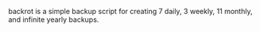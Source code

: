 backrot is a simple backup script for creating 7 daily, 3 weekly, 11 monthly,
and infinite yearly backups.
